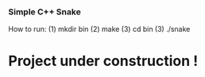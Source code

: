 ### Simple C++ Snake

How to run:
(1) mkdir bin
(2) make
(3) cd bin
(3) ./snake

# Project under construction !